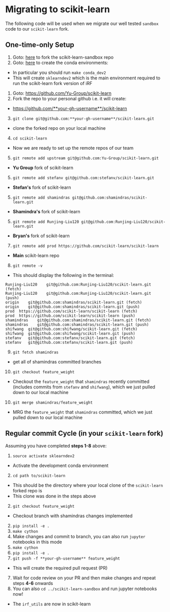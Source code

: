 # Migrating to scikit-learn
The following code will be used when we migrate our
well tested `sandbox` code to our `scikit-learn` fork.

## One-time-only Setup
1. Goto: [here](https://github.com/Yu-Group/scikit-learn-sandbox/blob/master/README.md#git-github-workflow) to fork the scikit-learn-sandbox repo
2. Goto: [here](https://github.com/Yu-Group/scikit-learn-sandbox/blob/master/README.md#basic-setup--installation) to create the conda environments:
  - In particular you should run `make conda_dev2`
  - This will create  `sklearndev2` which is the main environment
    required to run the scikit-learn fork version of iRF
1. Goto: https://github.com/Yu-Group/scikit-learn
2. Fork the repo to your personal github i.e. it will create:
  - https://github.com/**your-gh-username**/scikit-learn
3. `git clone git@github.com:**your-gh-username**/scikit-learn.git`
  - clone the forked repo on your local machine
4. `cd scikit-learn`
  - Now we are ready to set up the remote repos of our team
5. `git remote add upstream git@github.com:Yu-Group/scikit-learn.git`
  - **Yu Group** fork of scikit-learn
5. `git remote add stefanv git@github.com:stefanv/scikit-learn.git`
  - **Stefan's** fork of scikit-learn
5. `git remote add shamindras git@github.com:shamindras/scikit-learn.git`
  - **Shamindra's** fork of scikit-learn
5. `git remote add Runjing-Liu120 git@github.com:Runjing-Liu120/scikit-learn.git`
  - **Bryan's** fork of scikit-learn
7. `git remote add prod https://github.com/scikit-learn/scikit-learn`
  - **Main** scikit-learn repo
8. `git remote -v`
  - This should display the following in the terminal:
  ```
  Runjing-Liu120	git@github.com:Runjing-Liu120/scikit-learn.git (fetch)
  Runjing-Liu120	git@github.com:Runjing-Liu120/scikit-learn.git (push)
  origin	git@github.com:shamindras/scikit-learn.git (fetch)
  origin	git@github.com:shamindras/scikit-learn.git (push)
  prod	https://github.com/scikit-learn/scikit-learn (fetch)
  prod	https://github.com/scikit-learn/scikit-learn (push)
  shamindras	git@github.com:shamindras/scikit-learn.git (fetch)
  shamindras	git@github.com:shamindras/scikit-learn.git (push)
  shifwang	git@github.com:shifwang/scikit-learn.git (fetch)
  shifwang	git@github.com:shifwang/scikit-learn.git (push)
  stefanv	git@github.com:stefanv/scikit-learn.git (fetch)
  stefanv	git@github.com:stefanv/scikit-learn.git (push)
  ```
9. `git fetch shamindras`
  - get all of shamindras committed branches
10. `git checkout feature_weight`
  - Checkout the `feature_weight` that `shamindras` recently committed     (includes commits from `stefanv` and `shifwang`), which we
    just pulled down to our local machine
10. `git merge shamindras/feature_weight`
  - MRG the `feature_weight` that `shamindras` committed, which we
    just pulled down to our local machine

## Regular commit Cycle (in your `scikit-learn` fork)
Assuming you have completed **steps 1-8** above:
1. `source activate sklearndev2`
  - Activate the development conda environment
2. `cd path to/scikit-learn`
  - This should be the directory where your local clone of the `scikit-learn` forked repo is
  - This clone was done in the steps above
2. `git checkout feature_weight`
  - Checkout branch with shamindras changes implemented
2. `pip install -e .`
3. `make cython`
4. Make changes and commit to branch, you can also run `jupyter` notebooks in this mode
5. `make cython`
6. `pip install -e .`
6. `git push -f **your-gh-username** feature_weight`
  - This will create the required pull request (PR)
7. Wait for code review on your PR and then make changes and repeat steps **4-6** onwards
8. You can also `cd ../scikit-learn-sandbox` and run jupyter notebooks now!
  - The `irf_utils` are now in scikit-learn
